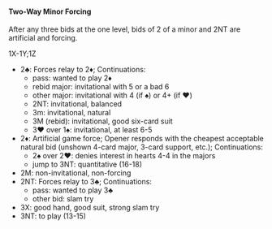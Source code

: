 #### Two-Way Minor Forcing
After any three bids at the one level, 
bids of 2 of a minor and 2NT are artificial and forcing.

1X-1Y;1Z

* 2♣: Forces relay to 2♦; Continuations:
   * pass: wanted to play 2♦
   * rebid major: invitational with 5 or a bad 6
   * other major: invitational with 4 (if ♠) or 4+ (if ♥)
   * 2NT: invitational, balanced
   * 3m: invitational, natural
   * 3M (rebid): invitational, good six-card suit
   * 3♥ over 1♠: invitational, at least 6-5
* 2♦: Artificial game force; Opener responds with the cheapest acceptable natural bid (unshown 4-card major, 3-card support, etc.); Continuations:
   * 2♠ over 2♥: denies interest in hearts 4-4 in the majors
   * jump to 3NT: quantitative (16-18)
* 2M: non-invitational, non-forcing
* 2NT: Forces relay to 3♣; Continuations:
   * pass: wanted to play 3♣
   * other bid: slam try
* 3X: good hand, good suit, strong slam try
* 3NT: to play (13-15)


